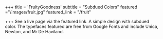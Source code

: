 +++
title = 'Fruity<span class= "dark-red">Goodness</span>'
subtitle = "Subdued Colors"
featured ="/images/fruit.jpg"
featured_link = "/fruit"

+++
See a live page via the featured link. A simple design with subdued color. The typefaces featured are free from Google Fonts and include Unica, Newton, and Mr De Haviland.
